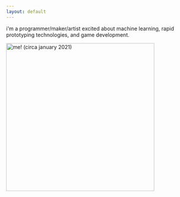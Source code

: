 ```yaml
---
layout: default
---
```

  
  
 
  
  
  
  
i'm a programmer/maker/artist excited about machine learning, rapid prototyping technologies, and game development.
  
<img src="../assets/me.png" alt="me! (circa january 2021)" width="400"/>
